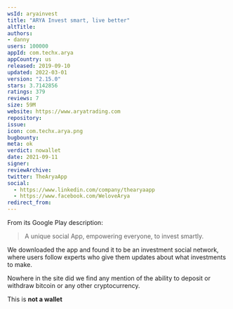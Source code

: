 ```yaml
---
wsId: aryainvest
title: "ARYA Invest smart, live better"
altTitle: 
authors:
- danny
users: 100000
appId: com.techx.arya
appCountry: us
released: 2019-09-10
updated: 2022-03-01
version: "2.15.0"
stars: 3.7142856
ratings: 379
reviews: 7
size: 59M
website: https://www.aryatrading.com
repository: 
issue: 
icon: com.techx.arya.png
bugbounty: 
meta: ok
verdict: nowallet
date: 2021-09-11
signer: 
reviewArchive:
twitter: TheAryaApp
social:
  - https://www.linkedin.com/company/thearyaapp
  - https://www.facebook.com/WeloveArya
redirect_from:
---
```


From its Google Play description:

> A unique social App, empowering everyone, to invest smartly.

We downloaded the app and found it to be an investment social network, where users follow experts who give them updates about what investments to make. 

Nowhere in the site did we find any mention of the ability to deposit or withdraw bitcoin or any other cryptocurrency.

This is **not a wallet**

